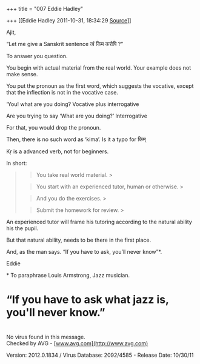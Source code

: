 +++
title = "007 Eddie Hadley"

+++
[[Eddie Hadley	2011-10-31, 18:34:29 [Source](https://groups.google.com/g/samskrita/c/9yGsspd7uTE)]]



Ajit,



“Let me give a Sanskrit sentence त्वं किम करोषि ?”  

To answer you question.



You begin with actual material from the real world. Your example does not make sense.



You put the pronoun as the first word, which suggests the vocative, except that the inflection is not in the vocative case.

‘You! what are you doing? Vocative plus interrogative



Are you trying to say ‘What are you doing?’ Interrogative

For that, you would drop the pronoun.



Then, there is no such word as ‘kima’. Is it a typo for किम्



Kṛ is a advanced verb, not for beginners.





In short:

> 
> > You take real world material. >
> 
> > 
> > You start with an experienced tutor, human or otherwise. >
> 
> > 
> > And you do the exercises. >
> 
> > 
> > Submit the homework for review. >
> 

 An experienced tutor will frame his tutoring according to the natural ability his the pupil.

 But that natural ability, needs to be there in the first place.

 And, as the man says. “If you have to ask, you’ll never know”\*.



 Eddie



\* To paraphrase Louis Armstrong, Jazz musician.

# “If you have to ask what jazz is, you'll never know.”

# 



No virus found in this message.  
Checked by AVG - [www.avg.com](http://www.avg.com)  

Version: 2012.0.1834 / Virus Database: 2092/4585 - Release Date: 10/30/11

